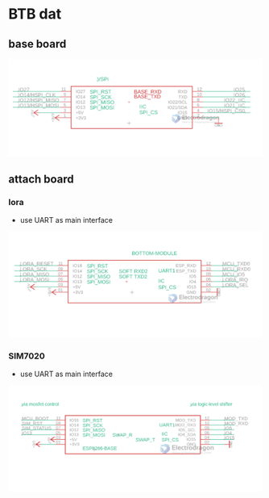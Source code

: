 
# BTB dat 

## base board
![](40-27-15-02-08-2023.png)


## attach board

### lora 

- use UART as main interface 

![](47-32-15-02-08-2023.png)


### SIM7020 

- use UART as main interface 

![](54-48-15-02-08-2023.png)